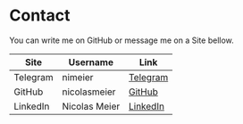 # Contact

You can write me on GitHub or message me on a Site bellow.

| Site | Username | Link |
| --- | --- | --- |
| Telegram | nimeier|[Telegram](https://t.me/nimeier)|
| GitHub | nicolasmeier | [GitHub](http://github.com/nicolasmeier) |
| LinkedIn | Nicolas Meier | [LinkedIn](https://www.linkedin.com/in/nicolas-meier-652919193/) |
